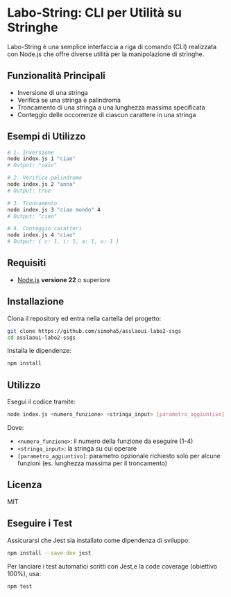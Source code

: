 # Labo-String: CLI per Utilità su Stringhe

Labo-String è una semplice interfaccia a riga di comando (CLI) realizzata con Node.js che offre diverse utilità per la manipolazione di stringhe.

## Funzionalità Principali

* Inversione di una stringa
* Verifica se una stringa è palindroma
* Troncamento di una stringa a una lunghezza massima specificata
* Conteggio delle occorrenze di ciascun carattere in una stringa

## Esempi di Utilizzo

```bash
# 1. Inversione
node index.js 1 "ciao"
# Output: "oaic"

# 2. Verifica palindromo
node index.js 2 "anna"
# Output: true

# 3. Troncamento
node index.js 3 "ciao mondo" 4
# Output: "ciao"

# 4. Conteggio caratteri
node index.js 4 "ciao"
# Output: { c: 1, i: 1, a: 1, o: 1 }
```

## Requisiti

- [Node.js](https://nodejs.org/) **versione 22** o superiore

## Installazione

Clona il repository ed entra nella cartella del progetto:

```bash
git clone https://github.com/simoha5/asslaoui-labo2-ssgs
cd asslaoui-labo2-ssgs
```

Installa le dipendenze:

```bash
npm install
```

## Utilizzo

Esegui il codice tramite:

```bash
node index.js <numero_funzione> <stringa_input> [parametro_aggiuntivo]
```

Dove:
- `<numero_funzione>`: il numero della funzione da eseguire (1-4)
- `<stringa_input>`: la stringa su cui operare
- `[parametro_aggiuntivo]`: parametro opzionale richiesto solo per alcune funzioni (es. lunghezza massima per il troncamento)

## Licenza

MIT

##  Eseguire i Test
Assicurarsi che Jest sia installato come dipendenza di sviluppo:
```bash
npm install --save-dev jest
```
Per lanciare i test automatici scritti con Jest,e la code coverage (obiettivo 100%), usa:
```bash
npm test
```






